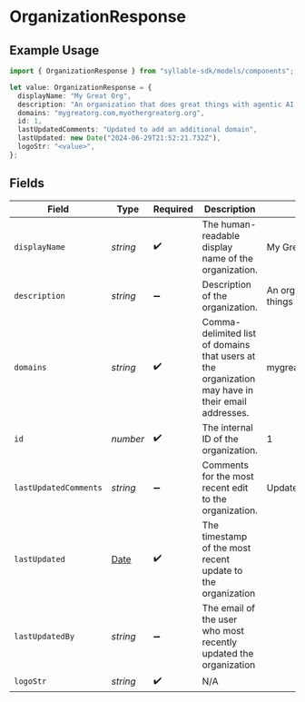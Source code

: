 # OrganizationResponse

## Example Usage

```typescript
import { OrganizationResponse } from "syllable-sdk/models/components";

let value: OrganizationResponse = {
  displayName: "My Great Org",
  description: "An organization that does great things with agentic AI.",
  domains: "mygreatorg.com,myothergreatorg.org",
  id: 1,
  lastUpdatedComments: "Updated to add an additional domain",
  lastUpdated: new Date("2024-06-29T21:52:21.732Z"),
  logoStr: "<value>",
};
```

## Fields

| Field                                                                                             | Type                                                                                              | Required                                                                                          | Description                                                                                       | Example                                                                                           |
| ------------------------------------------------------------------------------------------------- | ------------------------------------------------------------------------------------------------- | ------------------------------------------------------------------------------------------------- | ------------------------------------------------------------------------------------------------- | ------------------------------------------------------------------------------------------------- |
| `displayName`                                                                                     | *string*                                                                                          | :heavy_check_mark:                                                                                | The human-readable display name of the organization.                                              | My Great Org                                                                                      |
| `description`                                                                                     | *string*                                                                                          | :heavy_minus_sign:                                                                                | Description of the organization.                                                                  | An organization that does great things with agentic AI.                                           |
| `domains`                                                                                         | *string*                                                                                          | :heavy_check_mark:                                                                                | Comma-delimited list of domains that users at the organization may have in their email addresses. | mygreatorg.com,myothergreatorg.org                                                                |
| `id`                                                                                              | *number*                                                                                          | :heavy_check_mark:                                                                                | The internal ID of the organization.                                                              | 1                                                                                                 |
| `lastUpdatedComments`                                                                             | *string*                                                                                          | :heavy_minus_sign:                                                                                | Comments for the most recent edit to the organization.                                            | Updated to add an additional domain                                                               |
| `lastUpdated`                                                                                     | [Date](https://developer.mozilla.org/en-US/docs/Web/JavaScript/Reference/Global_Objects/Date)     | :heavy_check_mark:                                                                                | The timestamp of the most recent update to the organization                                       |                                                                                                   |
| `lastUpdatedBy`                                                                                   | *string*                                                                                          | :heavy_minus_sign:                                                                                | The email of the user who most recently updated the organization                                  |                                                                                                   |
| `logoStr`                                                                                         | *string*                                                                                          | :heavy_check_mark:                                                                                | N/A                                                                                               |                                                                                                   |